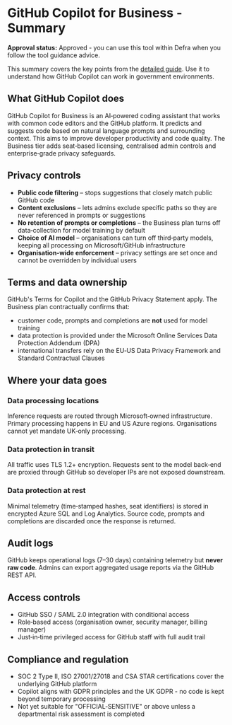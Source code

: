# GitHub Copilot for Business - Summary

**Approval status:** Approved - you can use this tool within Defra when you follow the tool guidance advice.

This summary covers the key points from the [detailed guide](github-copilot-detailed.md). Use it to understand how GitHub Copilot can work in government environments.

## What GitHub Copilot does
GitHub Copilot for Business is an AI‑powered coding assistant that works with common code editors and the GitHub platform. It predicts and suggests code based on natural language prompts and surrounding context. This aims to improve developer productivity and code quality. The Business tier adds seat‑based licensing, centralised admin controls and enterprise‑grade privacy safeguards.

## Privacy controls
- **Public code filtering** – stops suggestions that closely match public GitHub code  
- **Content exclusions** – lets admins exclude specific paths so they are never referenced in prompts or suggestions  
- **No retention of prompts or completions** – the Business plan turns off data‑collection for model training by default  
- **Choice of AI model** – organisations can turn off third‑party models, keeping all processing on Microsoft/GitHub infrastructure  
- **Organisation‑wide enforcement** – privacy settings are set once and cannot be overridden by individual users

## Terms and data ownership
GitHub's Terms for Copilot and the GitHub Privacy Statement apply. The Business plan contractually confirms that:
- customer code, prompts and completions are **not** used for model training  
- data protection is provided under the Microsoft Online Services Data Protection Addendum (DPA)  
- international transfers rely on the EU‑US Data Privacy Framework and Standard Contractual Clauses

## Where your data goes

### Data processing locations
Inference requests are routed through Microsoft‑owned infrastructure. Primary processing happens in EU and US Azure regions. Organisations cannot yet mandate UK‑only processing.

### Data protection in transit
All traffic uses TLS 1.2+ encryption. Requests sent to the model back‑end are proxied through GitHub so developer IPs are not exposed downstream.

### Data protection at rest
Minimal telemetry (time‑stamped hashes, seat identifiers) is stored in encrypted Azure SQL and Log Analytics. Source code, prompts and completions are discarded once the response is returned.

## Audit logs
GitHub keeps operational logs (7–30 days) containing telemetry but **never raw code**. Admins can export aggregated usage reports via the GitHub REST API.

## Access controls
- GitHub SSO / SAML 2.0 integration with conditional access  
- Role‑based access (organisation owner, security manager, billing manager)  
- Just‑in‑time privileged access for GitHub staff with full audit trail

## Compliance and regulation
- SOC 2 Type II, ISO 27001/27018 and CSA STAR certifications cover the underlying GitHub platform  
- Copilot aligns with GDPR principles and the UK GDPR - no code is kept beyond temporary processing  
- Not yet suitable for "OFFICIAL‑SENSITIVE" or above unless a departmental risk assessment is completed

